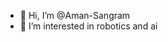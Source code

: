 - 👋 Hi, I’m @Aman-Sangram
- 👀 I’m interested in robotics and ai

<!---
Aman-Sangram/Aman-Sangram is a ✨ special ✨ repository because its `README.md` (this file) appears on your GitHub profile.
You can click the Preview link to take a look at your changes.
--->
